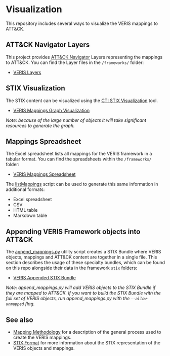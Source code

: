 # Visualization
This repository includes several ways to visualize the VERIS mappings to ATT&CK. 

## ATT&CK Navigator Layers

This project provides [ATT&CK Navigator](https://github.com/mitre-attack/attack-navigator) Layers representing the mappings to ATT&CK. You can find the Layer files in the `/frameworks/` folder:
- [VERIS Layers](/frameworks/veris/layers)

## STIX Visualization
The STIX content can be visualized using the [CTI STIX Visualization](https://github.com/oasis-open/cti-stix-visualization/) tool.
- [VERIS Mappings Graph Visualization](https://oasis-open.github.io/cti-stix-visualization/?url=https://raw.githubusercontent.com/center-for-threat-informed-defense/attack_to_veris/main/frameworks/veris/stix/veris135-enterprise-attack.json)

_Note: because of the large number of objects it will take significant resources to generate the graph._

## Mappings Spreadsheet

The Excel spreadsheet lists all mappings for the VERIS framework in a tabular format. You can find the spreadsheets within the `/frameworks/` folder:
- [VERIS Mappings Spreadsheet](/frameworks/veris/veris-mappings.xlsx)

The [listMappings](/src/) script can be used to generate this same information in additional formats:
- Excel spreadsheet
- CSV
- HTML table
- Markdown table

## Appending VERIS Framework objects into ATT&CK

The [append_mappings.py](/src/append_mappings.py) utility script creates a STIX Bundle where VERIS objects, mappings and ATT&CK content are together in a single file. This section describes the usage of these specialty bundles, which can be found on this repo alongside their data in the framework `stix` folders:
- [VERIS Appended STIX Bundle](/frameworks/veris/stix/veris135-enterprise-attack.json)

_Note: append_mappings.py will add VERIS objects to the STIX Bundle if they are mapped to ATT&CK. If you want to build the STIX Bundle with the full set of VERIS objects, run append_mappings.py with the `--allow-unmapped` flag._ 

## See also
- [Mapping Methodology](/docs/methodology.md) for a description of the general process used to create the VERIS mappings.
- [STIX Format](/docs/STIX_format.md) for more information about the STIX representation of the VERIS objects and mappings.
